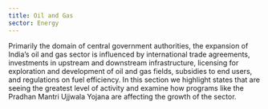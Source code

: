 ```yaml
---
title: Oil and Gas
sector: Energy
---
```


Primarily the domain of central government authorities, the expansion of India’s oil and gas sector is influenced by international trade agreements, investments in upstream and downstream infrastructure, licensing for exploration and development of oil and gas fields, subsidies to end users, and regulations on fuel efficiency. In this section we highlight states that are seeing the greatest level of activity and examine how programs like the Pradhan Mantri Ujjwala Yojana are affecting the growth of the sector.
